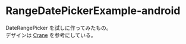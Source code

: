 # RangeDatePickerExample-android

DateRangePicker を試しに作ってみたもの。  
デザインは [Crane](https://material.io/design/material-studies/crane.html) を参考にしている。
